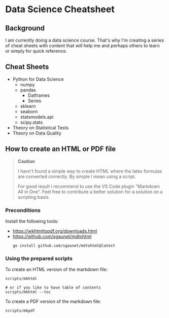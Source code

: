 # Data Science Cheatsheet

## Background

I am currently doing a data science course. That's why I'm creating a series of cheat sheets with content that will help me and perhaps others to learn or simply for quick reference. 

## Cheat Sheets

* Python for Data Science
  * numpy
  * pandas
    * Datframes
    * Series
  * sklearn
  * seaborn
  * statsmodels.api
  * scipy.stats
* Theory on Statistical Tests
* Theory on Data Quality

## How to create an HTML or PDF file

> **Caution**
>
> I havn't found a simple way to create HTML where the latex formulas are converted correctly. By simple I mean using a script.
> 
> For good result I recommend to use the VS Code plugin "Markdown All in One".
> Feel free to contribute a better solution for a solution on a scripting basis.

### Preconditions

Install the following tools:

* https://wkhtmltopdf.org/downloads.html
* https://github.com/sgaunet/mdtohtml
  ```
  go install github.com/sgaunet/mdtohtml@latest
  ```

### Using the prepared scripts

To create an HTML version of the markdown file:

```
scripts/mkhtml

# or if you like to have table of contents
scripts/mkhtml --toc
```

To create a PDF version of the markdown file:

```
scripts/mkpdf
```
